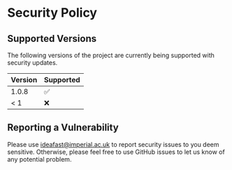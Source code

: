 # Security Policy

## Supported Versions

The following versions of the project are
currently being supported with security updates.

| Version | Supported          |
| ------- | ------------------ |
| 1.0.8   | :white_check_mark: |
| < 1     | :x:                |

## Reporting a Vulnerability

Please use ideafast@imperial.ac.uk to report security issues to you deem sensitive.
Otherwise, please feel free to use GitHub issues to let us know of any potential problem.
